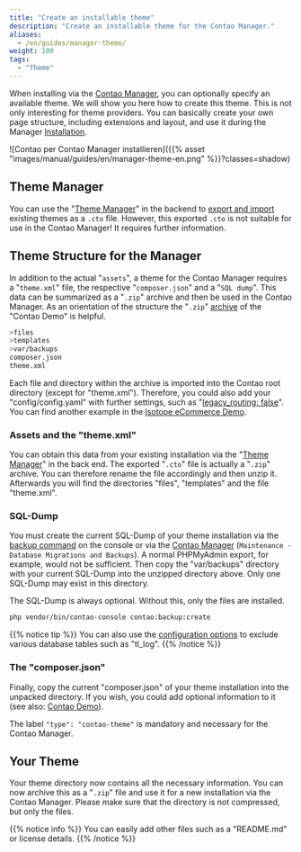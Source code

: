 ```yaml
---
title: "Create an installable theme"
description: "Create an installable theme for the Contao Manager."
aliases:
  - /en/guides/manager-theme/
weight: 100
tags: 
  - "Theme"
---
```



When installing via the [Contao Manager](/en/installation/contao-manager/), you can optionally specify an available theme.
We will show you here how to create this theme. This is not only interesting for theme providers. You can 
basically create your own page structure, including extensions and layout, and use it during the Manager [Installation](/en/installation/install-contao/). 

![Contao per Contao Manager installieren]({{% asset "images/manual/guides/en/manager-theme-en.png" %}}?classes=shadow)


## Theme Manager

You can use the "[Theme Manager](/en/layout/theme-manager/)" in the backend to [export and import](/en/layout/theme-manager/manage-themes/) 
existing themes as a `.cto` file. However, this exported `.cto` is not suitable for use in the Contao Manager! It requires further information.


## Theme Structure for the Manager

In addition to the actual "`assets`", a theme for the Contao Manager requires a "`theme.xml`" file, the respective "`composer.json`" and a
"`SQL dump`". This data can be summarized as a "`.zip`" archive and then be used in the Contao Manager. As an orientation of the structure 
the "`.zip`" [archive](https://github.com/contao/contao-demo/tags) of the "Contao Demo" is helpful.

```bash
>files
>templates
>var/backups
composer.json
theme.xml
```

Each file and directory within the archive is imported into the Contao root directory (except for "theme.xml"). Therefore, you could also add your 
"config/config.yaml" with further settings, such as "[legacy_routing: false](/en/site-structure/website-root/#legacy-routing-mode)". You 
can find another example in the [Isotope eCommerce Demo](https://github.com/isotope/isotope-demo).


### Assets and the "theme.xml"

You can obtain this data from your existing installation via the "[Theme Manager](/en/layout/theme-manager/)" in the back end. The exported
"`.cto`" file is actually a "`.zip`" archive. You can therefore rename the file accordingly and then unzip it. Afterwards
you will find the directories "files", "templates" and the file "theme.xml".


### SQL-Dump

You must create the current SQL-Dump of your theme installation via the [backup command](/en/cli/database-backups/) on the console or 
via the [Contao Manager](/en/installation/contao-manager/) (`Maintenance - Database Migrations and Backups`). A normal PHPMyAdmin export, 
for example, would not be sufficient. Then copy the "var/backups" directory with your current SQL-Dump into the unzipped directory above. 
Only one SQL-Dump may exist in this directory. 

The SQL-Dump is always optional. Without this, only the files are installed.


```bash
php vendor/bin/contao-console contao:backup:create
```

{{% notice tip %}}
You can also use the [configuration options](/en/cli/db-backups/#configuration) to exclude various database tables such as "tl_log". 
{{% /notice %}}


### The "composer.json"

Finally, copy the current "composer.json" of your theme installation into the unpacked directory. If you wish,
you could add optional information to it (see also: [Contao Demo](https://github.com/contao/contao-demo/blob/5.3.x/composer.json)).

The label `"type": "contao-theme"` is mandatory and necessary for the Contao Manager.


## Your Theme

Your theme directory now contains all the necessary information. You can now archive this as a "`.zip`" file and 
use it for a new installation via the Contao Manager. Please make sure that the directory is not compressed, but only the files.

{{% notice info %}}
You can easily add other files such as a "README.md" or license details.
{{% /notice %}}
